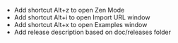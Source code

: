 * Add shortcut Alt+z to open Zen Mode
* Add shortcut Alt+i to open Import URL window
* Add shortcut Alt+x to open Examples window
* Add release description based on doc/releases folder

